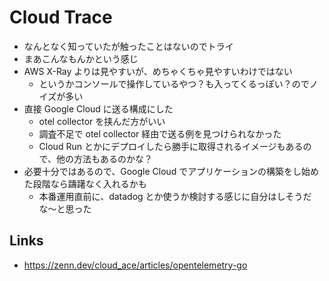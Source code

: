 # Cloud Trace

- なんとなく知っていたが触ったことはないのでトライ
- まあこんなもんかという感じ
- AWS X-Ray よりは見やすいが、めちゃくちゃ見やすいわけではない
  - というかコンソールで操作しているやつ？も入ってくるっぽい？のでノイズが多い
- 直接 Google Cloud に送る構成にした
  - otel collector を挟んだ方がいい
  - 調査不足で otel collector 経由で送る例を見つけられなかった
  - Cloud Run とかにデプロイしたら勝手に取得されるイメージもあるので、他の方法もあるのかな？
- 必要十分ではあるので、Google Cloud でアプリケーションの構築をし始めた段階なら躊躇なく入れるかも
  - 本番運用直前に、datadog とか使うか検討する感じに自分はしそうだな〜と思った

## Links
- https://zenn.dev/cloud_ace/articles/opentelemetry-go
